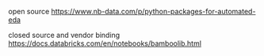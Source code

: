 open source
https://www.nb-data.com/p/python-packages-for-automated-eda



closed source and vendor binding 
https://docs.databricks.com/en/notebooks/bamboolib.html